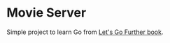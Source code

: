 # Movie Server
Simple project to learn Go from [Let's Go Further book](https://lets-go-further.alexedwards.net/). 